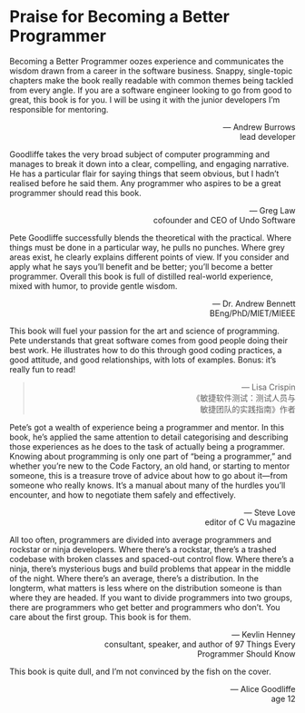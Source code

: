 # Praise for Becoming a Better Programmer

Becoming a Better Programmer oozes experience and communicates the wisdom drawn from a career in the software business. Snappy, single-topic chapters make the book really readable with common themes being tackled from every angle. If you are a software engineer looking to go from good to great, this book is for you. I will be using it with the junior developers I’m responsible for mentoring.
<p align="right">— Andrew Burrows<br/>
lead developer</p>

Goodliffe takes the very broad subject of computer programming and manages to break it down into a clear, compelling, and engaging narrative. He has a particular flair for saying things that seem obvious, but I hadn’t realised before he said them. Any programmer who aspires to be a great programmer should read this book.
<p align="right">— Greg Law<br/>
cofounder and CEO of Undo Software</p>

Pete Goodliffe successfully blends the theoretical with the practical. Where things must be done in a particular way, he pulls no punches. Where grey areas exist, he clearly explains different points of view. If you consider and apply what he says you’ll benefit and be better; you’ll become a better programmer. Overall this book is full of distilled real-world experience, mixed with humor, to provide gentle wisdom.
<p align="right">— Dr. Andrew Bennett<br/>
BEng/PhD/MIET/MIEEE</p>

This book will fuel your passion for the art and science of programming. Pete understands that great software comes from good people doing their best work. He illustrates how to do this through good coding practices, a good attitude, and good relationships, with lots of examples. Bonus: it’s really fun to read!
> <p align="right">— Lisa Crispin<br/>
> 《敏捷软件测试：测试人员与<br/>
> 敏捷团队的实践指南》作者</p>

Pete’s got a wealth of experience being a programmer and mentor. In this book, he’s applied the same attention to detail categorising and describing those experiences as he does to the task of actually being a programmer. Knowing about programming is only one part of “being a programmer,” and whether you’re new to the Code Factory, an old hand, or starting to mentor someone, this is a treasure trove of advice about how to go about it—from someone who really knows. It’s a manual about many of the hurdles you’ll encounter, and how to negotiate them safely and effectively.
<p align="right">— Steve Love<br/>
editor of C Vu magazine</p>

All too often, programmers are divided into average programmers and rockstar or ninja developers. Where there’s a rockstar, there’s a trashed codebase with broken classes and spaced-out control flow. Where there’s a ninja, there’s mysterious bugs and build problems that appear in the middle of the night. Where there’s an average, there’s a distribution. In the longterm, what matters is less where on the distribution someone is than where they are headed. If you want to divide programmers into two groups, there are programmers who get better and programmers who don’t. You care about the first group. This book is for them.
<p align="right">— Kevlin Henney<br/>
consultant, speaker, and author of 97 Things Every<br/>
Programmer Should Know</p>

This book is quite dull, and I’m not convinced by the fish on the cover.
<p align="right">— Alice Goodliffe<br/>
age 12</p>
